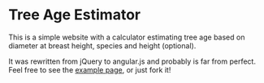 Tree Age Estimator
==================

This is a simple website with a calculator estimating tree age based on diameter at breast
height, species and height (optional).

It was rewritten from jQuery to angular.js and probably is far from perfect. Feel free to see the
[example page](http://jjkrol.github.io/tree-age-estimator), or just fork it!